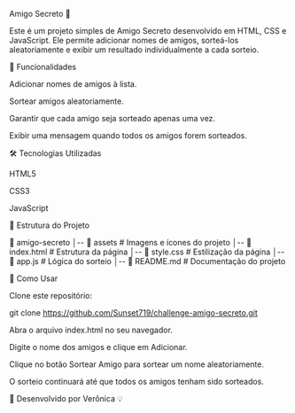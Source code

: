 Amigo Secreto 🎁

Este é um projeto simples de Amigo Secreto desenvolvido em HTML, CSS e JavaScript. Ele permite adicionar nomes de amigos, sorteá-los aleatoriamente e exibir um resultado individualmente a cada sorteio.




📌 Funcionalidades

Adicionar nomes de amigos à lista.

Sortear amigos aleatoriamente.

Garantir que cada amigo seja sorteado apenas uma vez.

Exibir uma mensagem quando todos os amigos forem sorteados.



🛠️ Tecnologias Utilizadas

HTML5

CSS3

JavaScript 


📂 Estrutura do Projeto

📁 amigo-secreto
│-- 📁 assets        # Imagens e ícones do projeto
│-- 📄 index.html    # Estrutura da página
│-- 📄 style.css     # Estilização da página
│-- 📄 app.js        # Lógica do sorteio
│-- 📄 README.md     # Documentação do projeto

🚀 Como Usar

Clone este repositório:

git clone https://github.com/Sunset719/challenge-amigo-secreto.git

Abra o arquivo index.html no seu navegador.

Digite o nome dos amigos e clique em Adicionar.

Clique no botão Sortear Amigo para sortear um nome aleatoriamente.

O sorteio continuará até que todos os amigos tenham sido sorteados.





📌 Desenvolvido por Verônica 💡
